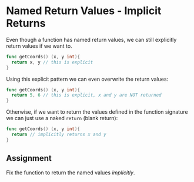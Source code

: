 # Named Return Values - Implicit Returns

Even though a function has named return values, we can still explicitly return values if we want to.

```go
func getCoords() (x, y int){
  return x, y // this is explicit
}
```

Using this explicit pattern we can even overwrite the return values:

```go
func getCoords() (x, y int){
  return 5, 6 // this is explicit, x and y are NOT returned
}
```

Otherwise, if we want to return the values defined in the function signature we can just use a naked `return` (blank return):

```go
func getCoords() (x, y int){
  return // implicitly returns x and y
}
```

## Assignment

Fix the function to return the named values *implicitly*.